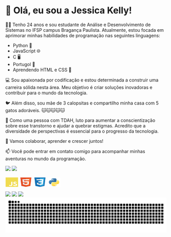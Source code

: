 
<h1>👋 Olá, eu sou a Jessica Kelly!</h1>

👩‍💻 Tenho 24 anos e sou estudante de Análise e Desenvolvimento de Sistemas no IFSP campus Bragança Paulista. Atualmente, estou focada em aprimorar minhas habilidades de programação nas seguintes linguagens:
- Python 🐍
- JavaScript 🌐
- C 🖥️
- Portugol 📝
- Aprendendo HTML e CSS 🎨

💻 Sou apaixonada por codificação e estou determinada a construir uma carreira sólida nesta área. Meu objetivo é criar soluções inovadoras e contribuir para o mundo da tecnologia.

🐦 Além disso, sou mãe de 3 calopsitas e compartilho minha casa com 5 gatos adoráveis. 🐱🐱🐱🐱🐱

🧠 Como uma pessoa com TDAH, luto para aumentar a conscientização sobre esse transtorno e ajudar a quebrar estigmas. Acredito que a diversidade de perspectivas é essencial para o progresso da tecnologia.

🌟 Vamos colaborar, aprender e crescer juntos!

📫 Você pode entrar em contato comigo para acompanhar minhas aventuras no mundo da programação.

<div>
<img width="39.4%" src="https://github-readme-stats.vercel.app/api?username=jessicakellyjkx&bg_color=30,000000,FF1261&title_color=fff&text_color=fff&include_all_commits=true&count_private=true"/>
<img width="39%" src="https://github-readme-stats.vercel.app/api/top-langs/?username=jessicakellyjkx&layout=pie&langs_count-16&bg_color=30,FF1261,000000&title_color=fff&text_color=fff"/>
</div>


<div style="display: inline_block"><br>
  <img align="center" alt="Rafa-Js" height="30" width="40" src="https://raw.githubusercontent.com/devicons/devicon/master/icons/javascript/javascript-plain.svg">
  <img align="center" alt="Rafa-HTML" height="30" width="40" src="https://raw.githubusercontent.com/devicons/devicon/master/icons/html5/html5-original.svg">
  <img align="center" alt="Rafa-CSS" height="30" width="40" src="https://raw.githubusercontent.com/devicons/devicon/master/icons/css3/css3-original.svg">
  <img align="center" alt="Rafa-Python" height="30" width="40" src="https://raw.githubusercontent.com/devicons/devicon/master/icons/python/python-original.svg">
</div>
<p></p> 
<div> 
  <a href="https://www.instagram.com/jessicakellyjkx/" target="_blank"><img src="https://img.shields.io/badge/-Instagram-%23E4405F?style=for-the-badge&logo=instagram&logoColor=white" target="_blank"></a>
  <a href = "mailto:jessicakellyjk2019@gmail.com"><img src="https://img.shields.io/badge/-Gmail-%23333?style=for-the-badge&logo=gmail&logoColor=white" target="_blank"></a>
  <a href="https://www.linkedin.com/in/jessicakellyjkx/" target="_blank"><img src="https://img.shields.io/badge/-LinkedIn-%230077B5?style=for-the-badge&logo=linkedin&logoColor=white" target="_blank"></a> 
  
</div>

<picture>
  <source media="(prefers-color-scheme: dark)" srcset="https://raw.githubusercontent.com/jessicakellyjkx/jessicakellyjkx/output/github-contribution-grid-snake-dark.svg">
  <source media="(prefers-color-scheme: light)" srcset="https://raw.githubusercontent.com/jessicakellyjkx/jessicakellyjkx/output/github-contribution-grid-snake.svg">
  <img alt="github contribution grid snake animation" src="https://raw.githubusercontent.com/jessicakellyjkx/jessicakellyjkx/output/github-contribution-grid-snake.svg">
</picture>
